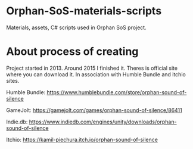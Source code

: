 # Orphan-SoS-materials-scripts

Materials, assets, C# scripts used in Orphan SoS project.

# About process of creating

Project started in 2013. Around 2015 I finished it. Theres is official site where you can download it. In association with Humble Bundle and itchio sites.

Humble Bundle: https://www.humblebundle.com/store/orphan-sound-of-silence

GameJolt: https://gamejolt.com/games/orphan-sound-of-silence/86411

Indie.db: https://www.indiedb.com/engines/unity/downloads/orphan-sound-of-silence

Itchio: https://kamil-piechura.itch.io/orphan-sound-of-silence




